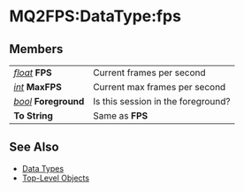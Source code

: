 # MQ2FPS:DataType:fps

## Members

|  |  |
| :--- | :--- |
| [_float_](datatype-float.md) **FPS** | Current frames per second |
| [_int_](datatype-int.md) **MaxFPS** | Current max frames per second |
| [_bool_](datatype-bool.md) **Foreground** | Is this session in the foreground? |
| **To String** | Same as **FPS** |

## See Also

* [Data Types](./)
* [Top-Level Objects](../top-level-objects/)

